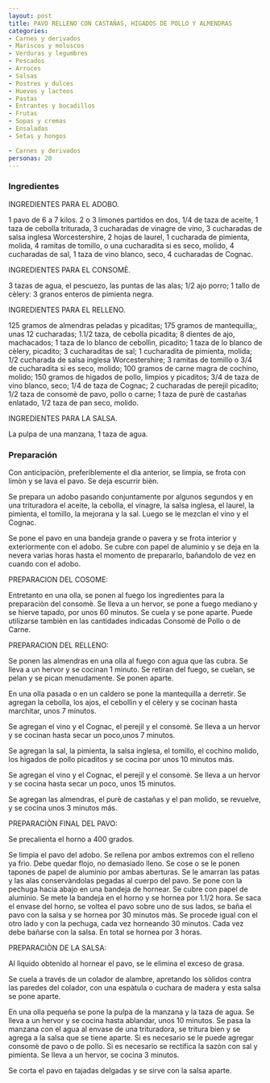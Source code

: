 ```yaml
---
layout: post
title: PAVO RELLENO CON CASTAÑAS, HIGADOS DE POLLO Y ALMENDRAS
categories:
- Carnes y derivados
- Mariscos y moluscos
- Verduras y legumbres
- Pescados
- Arroces
- Salsas
- Postres y dulces
- Huevos y lacteos
- Pastas
- Entrantes y bocadillos
- Frutas
- Sopas y cremas
- Ensaladas
- Setas y hongos

- Carnes y derivados
personas: 20 
---
```

<h3>Ingredientes</h3>
INGREDIENTES PARA EL ADOBO.

1 pavo de 6 a 7 kilos. 2 o 3 limones partidos en dos, 1/4 de taza de aceite, 1 taza de cebolla triturada, 3 cucharadas de vinagre de vino, 3 cucharadas de salsa inglesa Worcestershire, 2 hojas de laurel, 1 cucharada de pimienta, molida, 4 ramitas de tomillo, o una cucharadita si es seco, molido, 4 cucharadas de sal, 1 taza de vino blanco, seco, 4 cucharadas de Cognac.

INGREDIENTES PARA EL CONSOM&Egrave;.

3 tazas de agua, el pescuezo, las puntas de las alas; 1/2 ajo porro; 1 tallo de c&egrave;lery: 3 granos enteros de pimienta negra.

INGREDIENTES PARA EL RELLENO.

125 gramos de almendras peladas y picaditas; 175 gramos de mantequilla;, unas 12 cucharadas; 1.1/2 taza, de cebolla picadita; 8 dientes de ajo, machacados; 1 taza de lo blanco de ceboll&igrave;n, picadito; 1 taza de lo blanco de c&egrave;lery, picadito; 3 cucharaditas de sal; 1 cucharadita de pimienta, molida; 1/2 cucharada de salsa inglesa Worcestershire; 3 ramitas de tomillo o 3/4 de cucharadita si es seco, molido; 100 gramos de carne magra de cochino, molido; 150 gramos de h&igrave;gados de pollo, limpios y picaditos; 3/4 de taza de vino blanco, seco; 1/4 de taza de Cognac; 2 cucharadas de perejil picadito; 1/2 taza de consom&egrave; de pavo, pollo o carne; 1 taza de pur&egrave; de castañas enlatado, 1/2 taza de pan seco, molido.

INGREDIENTES PARA LA SALSA.

La pulpa de una manzana, 1 taza de agua.

<h3>Preparación</h3>
Con anticipaci&ograve;n, preferiblemente el d&igrave;a anterior, se limpia, se frota con lim&ograve;n y se lava el pavo. Se deja escurrir bi&egrave;n.

Se prepara un adobo pasando conjuntamente por algunos segundos y en una trituradora el aceite, la cebolla, el vinagre, la salsa inglesa, el laurel, la pimienta, el tomillo, la mejorana y la sal. Luego se le mezclan el vino y el Cognac.

Se pone el pavo en una bandeja grande o pavera y se frota interior y exteriormente con el adobo. Se cubre con papel de aluminio y se deja en la nevera varias horas hasta el momento de prepararlo, bañandolo de vez en cuando con el adobo.

PREPARACION DEL COSOME:

Entretanto en una olla, se ponen al fuego los ingredientes para la preparaci&ograve;n del consom&egrave;. Se lleva a un hervor, se pone a fuego mediano y se hierve tapado, por unos 60 minutos. Se cuela y se pone aparte. Puede utilizarse tambi&egrave;n en las cantidades indicadas Consomé de Pollo o de Carne.

PREPARACION DEL RELLENO:

Se ponen las almendras en una olla al fuego con agua que las cubra. Se lleva a un hervor y se cocinan 1 minuto. Se retiran del fuego, se cuelan, se pelan y se pican menudamente. Se ponen aparte.

En una olla pasada o en un caldero se pone la mantequilla a derretir. Se agregan la cebolla, los ajos, el ceboll&igrave;n y el c&egrave;lery y se cocinan hasta marchitar, unos 7 minutos.

Se agregan el vino y el Cognac, el perejil y el consom&egrave;. Se lleva a un hervor y se cocinan hasta secar un poco,unos 7 minutos.

Se agregan la sal, la pimienta, la salsa inglesa, el tomillo, el cochino molido, los h&igrave;gados de pollo picaditos y se cocina por unos 10 minutos más.

Se agregan el vino y el Cognac, el perejil y el consom&egrave;. Se lleva a un hervor y se cocina hasta secar un poco, unos 15 minutos.

Se agregan las almendras, el pur&egrave; de castañas y el pan molido, se revuelve, y se cocina unos 3 minutos más.

PREPARACI&Ograve;N FINAL DEL PAVO:

Se precalienta el horno a 400 grados.

Se limpia el pavo del adobo. Se rellena por ambos extremos con el relleno ya fr&igrave;o. Debe quedar flojo, no demasiado lleno. Se cose o se le ponen tapones de papel de aluminio por ambas aberturas. Se le amarran las patas y las alas conserv&agrave;ndolas pegadas al cuerpo del pavo. Se pone con la pechuga hacia abajo en una bandeja de hornear. Se cubre con papel de aluminio. Se mete la bandeja en el horno y se hornea por 1.1/2 hora. Se saca el envase del horno, se voltea el pavo sobre uno de sus lados, se baña el pavo con la salsa y se hornea por 30 minutos m&agrave;s. Se procede igual con el otro lado y con la pechuga, cada vez horneando 30 minutos. Cada vez debe bañarse con la salsa. En total se hornea por 3 horas.

PREPARACI&Ograve;N DE LA SALSA:

Al l&igrave;quido obtenido al hornear el pavo, se le elimina el exceso de grasa.

Se cuela a través de un colador de alambre, apretando los s&ograve;lidos contra las paredes del colador, con una esp&agrave;tula o cuchara de madera y esta salsa se pone aparte.

En una olla pequeña se pone la pulpa de la manzana y la taza de agua. Se lleva a un hervor y se cocina hasta ablandar, unos 10 minutos. Se pasa la manzana con el agua al envase de una trituradora, se tritura bien y se agrega a la salsa que se tiene aparte. Si es necesario se le puede agregar consom&egrave; de pavo o de pollo. Si es necesario se rectifica la saz&ograve;n con sal y pimienta. Se lleva a un hervor, se cocina 3 minutos.

Se corta el pavo en tajadas delgadas y se sirve con la salsa aparte.


